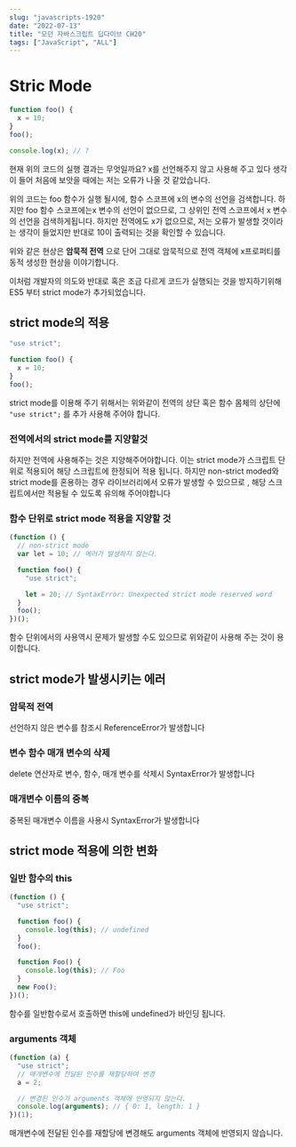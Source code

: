 ```yaml
---
slug: "javascripts-1920"
date: "2022-07-13"
title: "모던 자바스크립트 딥다이브 CH20"
tags: ["JavaScript", "ALL"]
---
```


# Stric Mode

```javascript
function foo() {
  x = 10;
}
foo();

console.log(x); // ?
```

현재 위의 코드의 실행 결과는 무엇일까요? x를 선언해주지 않고 사용해 주고 있다 생각이 들어 처음에 보앗을 때에는 저는 오류가 나올 것 같았습니다.

위의 코드는 foo 함수가 실행 될시에, 함수 스코프에 x의 변수의 선언을 검색합니다. 하지만 foo 함수 스코프에는x 변수의 선언이 없으므로, 그 상위인 전역 스코프에서 x 변수의 선언을 검색하게됩니다. 하지만 전역에도 x가 없으므로, 저는 오류가 발생할 것이라는 생각이 들었지만 반대로 10이 출력되는 것을 확인할 수 있습니다.

위와 같은 현상은 **암묵적 전역** 으로 단어 그대로 암묵적으로 전역 객체에 x프로퍼티를 동적 생성한 현상을 이야기합니다.

이처럼 개발자의 의도와 반대로 혹은 조금 다르게 코드가 실행되는 것을 방지하기위해 ES5 부터 strict mode가 추가되었습니다.

## strict mode의 적용

```javascript
"use strict";

function foo() {
  x = 10;
}
foo();
```

strict mode를 이용해 주기 위해서는 위와같이 전역의 상단 혹은 함수 몸체의 상단에 `"use strict";` 를 추가 사용해 주어야 합니다.

### 전역에서의 strict mode를 지양할것

하지만 전역에 사용해주는 것은 지양해주어야합니다.
이는 strict mode가 스크립트 단위로 적용되어 해당 스크립트에 한정되어 적용 됩니다. 하지만 non-strict moded와 strict mode를 혼용하는 경우 라이브러리에서 오류가 발생할 수 있으므로 , 해당 스크립트에서만 적용될 수 있도록 유의해 주어야합니다

### 함수 단위로 strict mode 적용을 지양할 것

```javascript
(function () {
  // non-strict mode
  var lеt = 10; // 에러가 발생하지 않는다.

  function foo() {
    "use strict";

    let = 20; // SyntaxError: Unexpected strict mode reserved word
  }
  foo();
})();
```

함수 단위에서의 사용역시 문제가 발생할 수도 있으므로 위와같이 사용해 주는 것이 용이합니다.

## strict mode가 발생시키는 에러

### 암묵적 전역

선언하지 않은 변수를 참조시 ReferenceError가 발생합니다

### 변수 함수 매개 변수의 삭제

delete 연산자로 변수, 함수, 매개 변수를 삭제시 SyntaxError가 발생합니다

### 매개변수 이름의 중복

중복된 매개변수 이름을 사용시 SyntaxError가 발생합니다

## strict mode 적용에 의한 변화

### 일반 함수의 this

```javascript
(function () {
  "use strict";

  function foo() {
    console.log(this); // undefined
  }
  foo();

  function Foo() {
    console.log(this); // Foo
  }
  new Foo();
})();
```

함수를 일반함수로서 호출하면 this에 undefined가 바인딩 됩니다.

### arguments 객체

```javascript
(function (a) {
  "use strict";
  // 매개변수에 전달된 인수를 재할당하여 변경
  a = 2;

  // 변경된 인수가 arguments 객체에 반영되지 않는다.
  console.log(arguments); // { 0: 1, length: 1 }
})(1);
```

매개변수에 전달된 인수를 재할당에 변경해도 arguments 객체에 반영되지 않습니다.
